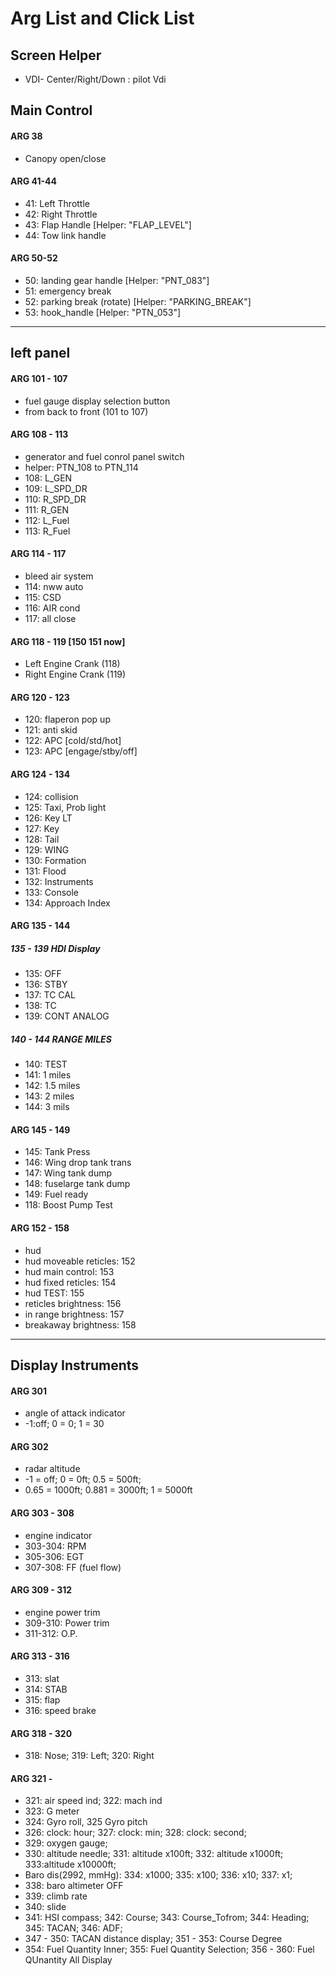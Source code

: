 # Arg List and Click List

## Screen Helper
+ VDI- Center/Right/Down : pilot Vdi

## Main Control
#### ARG 38
+ Canopy open/close
#### ARG 41-44
+ 41: Left Throttle
+ 42: Right Throttle
+ 43: Flap Handle [Helper: "FLAP_LEVEL"]
+ 44: Tow link handle
#### ARG 50-52
+ 50: landing gear handle [Helper: "PNT_083"]
+ 51: emergency break
+ 52: parking break (rotate) [Helper: "PARKING_BREAK"]
+ 53: hook_handle [Helper: "PTN_053"]
----

## left panel
#### ARG 101 - 107
+ fuel gauge display selection button
+ from back to front (101 to 107)

#### ARG 108 - 113
+ generator and fuel conrol panel switch
+ helper: PTN_108 to PTN_114
+ 108: L_GEN
+ 109: L_SPD_DR
+ 110: R_SPD_DR
+ 111: R_GEN
+ 112: L_Fuel
+ 113: R_Fuel

#### ARG 114 - 117
+ bleed air system
+ 114: nww auto
+ 115: CSD
+ 116: AIR cond
+ 117: all close

#### ARG 118 - 119 [150 151 now]
+ Left Engine Crank (118)
+ Right Engine Crank (119)

#### ARG 120 - 123
+ 120: flaperon pop up 
+ 121: anti skid
+ 122: APC [cold/std/hot]
+ 123: APC [engage/stby/off]

#### ARG 124 - 134
+ 124: collision
+ 125: Taxi, Prob light
+ 126: Key LT
+ 127: Key
+ 128: Tail
+ 129: WING
+ 130: Formation
+ 131: Flood
+ 132: Instruments
+ 133: Console
+ 134: Approach Index

#### ARG 135 - 144
##### 135 - 139 HDI Display
+ 135: OFF
+ 136: STBY
+ 137: TC CAL
+ 138: TC
+ 139: CONT ANALOG
##### 140 - 144 RANGE MILES
+ 140: TEST
+ 141: 1 miles
+ 142: 1.5 miles
+ 143: 2 miles
+ 144: 3 mils

#### ARG 145 - 149
+ 145: Tank Press
+ 146: Wing drop tank trans
+ 147: Wing tank dump
+ 148: fuselarge tank dump
+ 149: Fuel ready
+ 118: Boost Pump Test

#### ARG 152 - 158
+ hud
+ hud moveable reticles: 152
+ hud main control: 153
+ hud fixed reticles: 154
+ hud TEST: 155
+ reticles brightness: 156
+ in range brightness: 157
+ breakaway brightness: 158


----------

## Display Instruments
#### ARG 301
+ angle of attack indicator
+ -1:off; 0 = 0; 1 = 30
#### ARG 302
+ radar altitude
+ -1 = off; 0 = 0ft; 0.5 = 500ft;
+ 0.65 = 1000ft; 0.881 = 3000ft; 1 = 5000ft

#### ARG 303 - 308
+ engine indicator
+ 303-304: RPM
+ 305-306: EGT
+ 307-308: FF (fuel flow)

#### ARG 309 - 312
+ engine power trim
+ 309-310: Power trim
+ 311-312: O.P.

#### ARG 313 - 316
+ 313: slat
+ 314: STAB
+ 315: flap
+ 316: speed brake

#### ARG 318 - 320
+ 318: Nose; 319: Left; 320: Right

#### ARG 321 - 
+ 321: air speed ind; 322: mach ind
+ 323: G meter
+ 324: Gyro roll, 325 Gyro pitch
+ 326: clock: hour; 327: clock: min; 328: clock: second;
+ 329: oxygen gauge;
+ 330: altitude needle; 331: altitude x100ft; 332: altitude x1000ft; 333:altitude x10000ft;
+ Baro dis(2992, mmHg): 334: x1000; 335: x100; 336: x10; 337: x1;
+ 338: baro altimeter OFF
+ 339: climb rate
+ 340: slide
+ 341: HSI compass; 342: Course; 343: Course_Tofrom; 344: Heading; 345: TACAN; 346: ADF;
+ 347 - 350: TACAN distance display; 351 - 353: Course Degree
+ 354: Fuel Quantity Inner; 355: Fuel Quantity Selection; 356 - 360: Fuel QUnantity All Display
